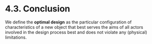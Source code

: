 # 4.3. Conclusion

We define the **optimal design** as the particular configuration of characteristics of a new object that best serves the aims of all actors involved in the design process best and does not violate any (physical) limitations.